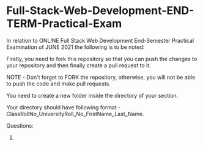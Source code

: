 # Full-Stack-Web-Development-END-TERM-Practical-Exam

In relation to ONLINE Full Stack Web Development End-Semester Practical Examination of JUNE 2021 the following is to be noted:

Firstly, you need to fork this repository so that you can push the changes to your repository and then finally create a pull request to it.

NOTE - Don't forget to FORK the repository, otherwise, you will not be able to push the code and make pull requests.

You need to create a new folder inside the directory of your section.

Your directory should have following format - ClassRollNo_UniversityRoll_No_FirstName_Last_Name. 


Questions:

1.
